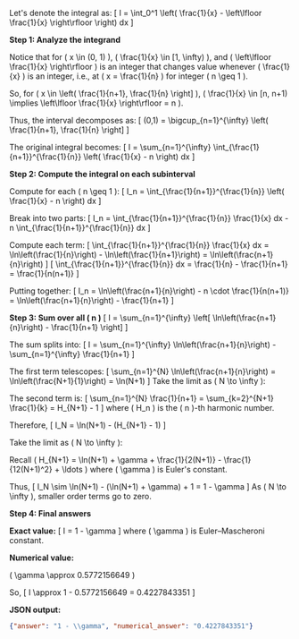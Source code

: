 Let's denote the integral as:
\[
I = \int_0^1 \left( \frac{1}{x} - \left\lfloor \frac{1}{x} \right\rfloor \right) dx
\]

**Step 1: Analyze the integrand**

Notice that for \( x \in (0, 1) \), \( \frac{1}{x} \in [1, \infty) \), and \( \left\lfloor \frac{1}{x} \right\rfloor \) is an integer that changes value whenever \( \frac{1}{x} \) is an integer, i.e., at \( x = \frac{1}{n} \) for integer \( n \geq 1 \).

So, for \( x \in \left( \frac{1}{n+1}, \frac{1}{n} \right] \), \( \frac{1}{x} \in [n, n+1) \implies \left\lfloor \frac{1}{x} \right\rfloor = n \).

Thus, the interval decomposes as:
\[
(0,1) = \bigcup_{n=1}^{\infty} \left( \frac{1}{n+1}, \frac{1}{n} \right]
\]

The original integral becomes:
\[
I = \sum_{n=1}^{\infty} \int_{\frac{1}{n+1}}^{\frac{1}{n}} \left( \frac{1}{x} - n \right) dx
\]

**Step 2: Compute the integral on each subinterval**

Compute for each \( n \geq 1 \):
\[
I_n = \int_{\frac{1}{n+1}}^{\frac{1}{n}} \left( \frac{1}{x} - n \right) dx
\]

Break into two parts:
\[
I_n = \int_{\frac{1}{n+1}}^{\frac{1}{n}} \frac{1}{x} dx - n \int_{\frac{1}{n+1}}^{\frac{1}{n}} dx
\]

Compute each term:
\[
\int_{\frac{1}{n+1}}^{\frac{1}{n}} \frac{1}{x} dx = \ln\left(\frac{1}{n}\right) - \ln\left(\frac{1}{n+1}\right) = \ln\left(\frac{n+1}{n}\right)
\]
\[
\int_{\frac{1}{n+1}}^{\frac{1}{n}} dx = \frac{1}{n} - \frac{1}{n+1} = \frac{1}{n(n+1)}
\]

Putting together:
\[
I_n = \ln\left(\frac{n+1}{n}\right) - n \cdot \frac{1}{n(n+1)} = \ln\left(\frac{n+1}{n}\right) - \frac{1}{n+1}
\]

**Step 3: Sum over all \( n \)**
\[
I = \sum_{n=1}^{\infty} \left[ \ln\left(\frac{n+1}{n}\right) - \frac{1}{n+1} \right]
\]

The sum splits into:
\[
I = \sum_{n=1}^{\infty} \ln\left(\frac{n+1}{n}\right) - \sum_{n=1}^{\infty} \frac{1}{n+1}
\]

The first term telescopes:
\[
\sum_{n=1}^{N} \ln\left(\frac{n+1}{n}\right) = \ln\left(\frac{N+1}{1}\right) = \ln(N+1)
\]
Take the limit as \( N \to \infty \):

The second term is:
\[
\sum_{n=1}^{N} \frac{1}{n+1} = \sum_{k=2}^{N+1} \frac{1}{k} = H_{N+1} - 1
\]
where \( H_n \) is the \( n \)-th harmonic number.

Therefore,
\[
I_N = \ln(N+1) - (H_{N+1} - 1)
\]

Take the limit as \( N \to \infty \):

Recall \( H_{N+1} = \ln(N+1) + \gamma + \frac{1}{2(N+1)} - \frac{1}{12(N+1)^2} + \ldots \) where \( \gamma \) is Euler's constant.

Thus,
\[
I_N \sim \ln(N+1) - (\ln(N+1) + \gamma) + 1 = 1 - \gamma
\]
As \( N \to \infty \), smaller order terms go to zero.

**Step 4: Final answers**

**Exact value:**
\[
I = 1 - \gamma
\]
where \( \gamma \) is Euler–Mascheroni constant.

**Numerical value:**

\( \gamma \approx 0.5772156649 \)

So,
\[
I \approx 1 - 0.5772156649 = 0.4227843351
\]

**JSON output:**
```json
{"answer": "1 - \\gamma", "numerical_answer": "0.4227843351"}
```